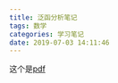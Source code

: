 ```yaml
---
title: 泛函分析笔记
tags: 数学
categories: 学习笔记
date: 2019-07-03 14:11:46
---
```


<script type="text/x-mathjax-config">
  MathJax.Hub.Config({tex2jax: {inlineMath: [['$','$'], ['\\(','\\)']]}});
</script>
<script type="text/javascript" async
  src="https://wujilingfeng.top/MathJax/MathJax.js?config=TeX-AMS_CHTML">
</script>



<!--more-->

这个是[pdf](./fun_of_ana.pdf)

